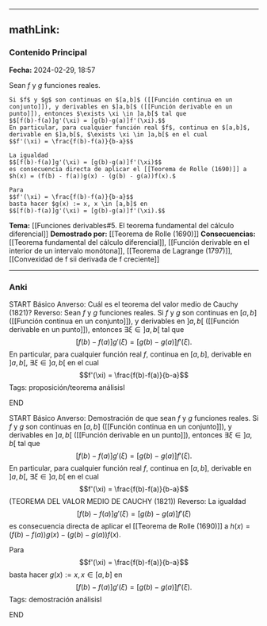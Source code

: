 
---
mathLink:
---
### Contenido Principal

**Fecha:** 2024-02-29, 18:57

Sean $f$ y $g$ funciones reales.

```ad-theorem
Si $f$ y $g$ son continuas en $[a,b]$ ([[Función continua en un conjunto]]), y derivables en $]a,b[$ ([[Función derivable en un punto]]), entonces $\exists \xi \in ]a,b[$ tal que
$$[f(b)-f(a)]g'(\xi) = [g(b)-g(a)]f'(\xi).$$
En particular, para cualquier función real $f$, continua en $[a,b]$, derivable en $]a,b[$, $\exists \xi \in ]a,b[$ en el cual
$$f'(\xi) = \frac{f(b)-f(a)}{b-a}$$
```


```ad-proof
La igualdad
$$[f(b)-f(a)]g'(\xi) = [g(b)-g(a)]f'(\xi)$$
es consecuencia directa de aplicar el [[Teorema de Rolle (1690)]] a $h(x) = (f(b) - f(a))g(x) - (g(b) - g(a))f(x).$

Para
$$f'(\xi) = \frac{f(b)-f(a)}{b-a}$$
basta hacer $g(x) := x, x \in [a,b]$ en
$$[f(b)-f(a)]g'(\xi) = [g(b)-g(a)]f'(\xi).$$
```

**Tema:** [[Funciones derivables#5. El teorema fundamental del cálculo diferencial]]
**Demostrado por:** [[Teorema de Rolle (1690)]]
**Consecuencias:** [[Teorema fundamental del cálculo diferencial]], [[Función derivable en el interior de un intervalo monótona]], [[Teorema de Lagrange (1797)]], [[Convexidad de f sii derivada de f creciente]]

---
### Anki

START
Básico
Anverso: Cuál es el teorema del valor medio de Cauchy (1821)?
Reverso: Sean $f$ y $g$ funciones reales. Si $f$ y $g$ son continuas en $[a,b]$ ([[Función continua en un conjunto]]), y derivables en $]a,b[$ ([[Función derivable en un punto]]), entonces $\exists \xi \in ]a,b[$ tal que
$$[f(b)-f(a)]g'(\xi) = [g(b)-g(a)]f'(\xi).$$
En particular, para cualquier función real $f$, continua en $[a,b]$, derivable en $]a,b[$, $\exists \xi \in ]a,b[$ en el cual
$$f'(\xi) = \frac{f(b)-f(a)}{b-a}$$
Tags: proposición/teorema análisisI
<!--ID: 1709231331157-->
END

START
Básico
Anverso: Demostración de que sean $f$ y $g$ funciones reales. Si $f$ y $g$ son continuas en $[a,b]$ ([[Función continua en un conjunto]]), y derivables en $]a,b[$ ([[Función derivable en un punto]]), entonces $\exists \xi \in ]a,b[$ tal que
$$[f(b)-f(a)]g'(\xi) = [g(b)-g(a)]f'(\xi).$$
En particular, para cualquier función real $f$, continua en $[a,b]$, derivable en $]a,b[$, $\exists \xi \in ]a,b[$ en el cual
$$f'(\xi) = \frac{f(b)-f(a)}{b-a}$$
(TEOREMA DEL VALOR MEDIO DE CAUCHY (1821))
Reverso: La igualdad
$$[f(b)-f(a)]g'(\xi) = [g(b)-g(a)]f'(\xi)$$
es consecuencia directa de aplicar el [[Teorema de Rolle (1690)]] a $h(x) = (f(b) - f(a))g(x) - (g(b) - g(a))f(x).$

Para
$$f'(\xi) = \frac{f(b)-f(a)}{b-a}$$
basta hacer $g(x) := x, x \in [a,b]$ en
$$[f(b)-f(a)]g'(\xi) = [g(b)-g(a)]f'(\xi).$$
Tags: demostración análisisI
<!--ID: 1709231331166-->
END